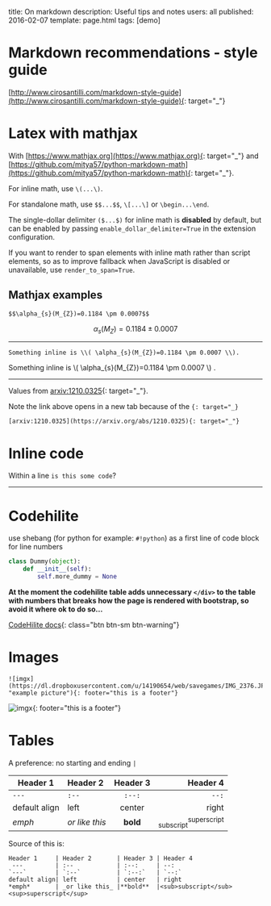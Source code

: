 title: On markdown
description: Useful tips and notes
users: all
published: 2016-02-07
template: page.html
tags: [demo]

Markdown recommendations - style guide
===

[http://www.cirosantilli.com/markdown-style-guide](http://www.cirosantilli.com/markdown-style-guide){: target="\_"}

Latex with mathjax
===

With [https://www.mathjax.org](https://www.mathjax.org){: target="\_"} and [https://github.com/mitya57/python-markdown-math](https://github.com/mitya57/python-markdown-math){: target="\_"}.

For inline math, use `\(...\)`.

For standalone math, use `$$...$$`, `\[...\]` or `\begin...\end`.

The single-dollar delimiter `($...$)` for inline math is __disabled__ by default, but can be enabled by passing `enable_dollar_delimiter=True` in the extension configuration.

If you want to render to span elements with inline math rather than script elements, so as to improve fallback when JavaScript is disabled or unavailable, use `render_to_span=True`.

Mathjax examples
---

```
$$\alpha_{s}(M_{Z})=0.1184 \pm 0.0007$$
```

$$\alpha_{s}(M_{Z})=0.1184 \pm 0.0007$$

---

```
Something inline is \\( \alpha_{s}(M_{Z})=0.1184 \pm 0.0007 \\).
```

Something inline is \\( \alpha_{s}(M_{Z})=0.1184 \pm 0.0007 \\) .

---

Values from [arxiv:1210.0325](https://arxiv.org/abs/1210.0325){: target="_"}.

Note the link above opens in a new tab because of the `{: target="_}`

```
[arxiv:1210.0325](https://arxiv.org/abs/1210.0325){: target="_"}
```

Inline code
===

Within a line `is this some code`?

---

Codehilite
===

use shebang (for python for example: `#!python`) as a first line of code block for line numbers
```python
class Dummy(object):
    def __init__(self):
        self.more_dummy = None
```

**At the moment the codehilite table adds unnecessary `</div>` to the table with numbers that breaks how the page is rendered with bootstrap, so avoid it where ok to do so...**

[CodeHilite docs](https://pythonhosted.org/Markdown/extensions/code_hilite.html){: class="btn btn-sm btn-warning"}

Images
===

```
![imgx](https://dl.dropboxusercontent.com/u/14190654/web/savegames/IMG_2376.JPG "example picture"){: footer="this is a footer"}
```

![imgx](https://dl.dropboxusercontent.com/u/14190654/web/savegames/IMG_2376.JPG "example picture"){: footer="this is a footer"}

Tables
===

A preference: no starting and ending `|`

Header 1 | Header 2 | Header 3 | Header 4
--- | :-- | :--: | --:
`---` | `:--` | `:--:` | `--:`
default align|left|center|right
*emph*|_or like this_|**bold**|<sub>subscript</sub><sup>superscript</sup>

Source of this is:
```text
Header 1     | Header 2       | Header 3 | Header 4
 ---         | :--            | :--:     | --:
`---`        | `:--`          | `:--:`   | `--:`
default align| left           | center   | right
*emph*       | _or like this_ |**bold**  |<sub>subscript</sub><sup>superscript</sup>
```
